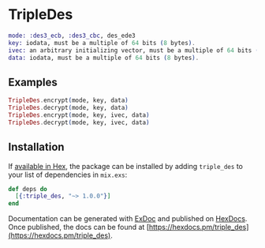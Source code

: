 # TripleDes

  ```elixir
  mode: :des3_ecb, :des3_cbc, des_ede3
  key: iodata, must be a multiple of 64 bits (8 bytes).
  ivec: an arbitrary initializing vector, must be a multiple of 64 bits (8 bytes).
  data: iodata, must be a multiple of 64 bits (8 bytes).
  ```

  ## Examples
  ```elixir
  TripleDes.encrypt(mode, key, data)
  TripleDes.decrypt(mode, key, data)
  TripleDes.encrypt(mode, key, ivec, data)
  TripleDes.decrypt(mode, key, ivec, data)
  ```

## Installation

If [available in Hex](https://hex.pm/docs/publish), the package can be installed
by adding `triple_des` to your list of dependencies in `mix.exs`:

```elixir
def deps do
  [{:triple_des, "~> 1.0.0"}]
end
```

Documentation can be generated with [ExDoc](https://github.com/elixir-lang/ex_doc)
and published on [HexDocs](https://hexdocs.pm). Once published, the docs can
be found at [https://hexdocs.pm/triple_des](https://hexdocs.pm/triple_des).

